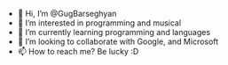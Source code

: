 - 👋 Hi, I’m @GugBarseghyan
- 👀 I’m interested in programming and musical
- 🌱 I’m currently learning programming and languages
- 💞️ I’m looking to collaborate with Google, and Microsoft
- 📫 How to reach me? Be lucky :D

<!---
GugBarseghyan/GugBarseghyan is a ✨ special ✨ repository because its `README.md` (this file) appears on your GitHub profile.
You can click the Preview link to take a look at your changes.
--->
